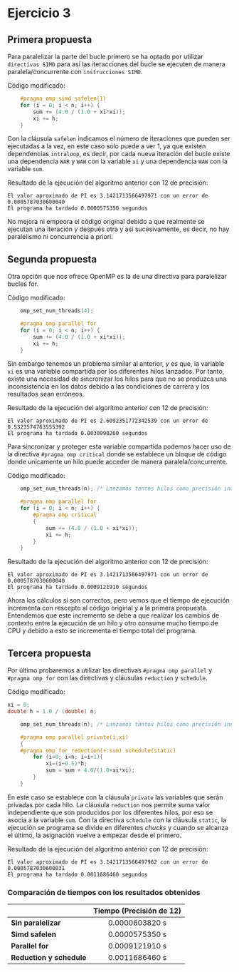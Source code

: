 # Ejercicio 3

## Primera propuesta

Para paralelizar la parte del bucle primero se ha optado por utilizar `directivas SIMD` para así las iteracciones del bucle se ejecuten de manera paralela/concurrente con `instrucciones SIMD`.

Código modificado:

```c++	
	#pragma omp simd safelen(1)
	for (i = 0; i < n; i++) {
		sum += (4.0 / (1.0 + xi*xi)); 
		xi += h;
	} 
```

Con la cláusula `safelen` indicamos el número de iteraciones que pueden ser ejecutadas a la vez, en este caso solo puede a ver 1, ya que existen dependencias `intraloop`, es decir, por cada nueva iteración del bucle existe una dependencia `WAR` y `WAW` con la variable `xi` y una dependencia `WAW` con la variable `sum`.

Resultado de la ejecución del algoritmo anterior con 12 de precisión:

    El valor aproximado de PI es 3.1421713566497971 con un error de 0.0005787030600040
    El programa ha tardado 0.0000575350 segundos

No mejora ni empeora el código original debido a que realmente se ejecutan una iteración y después otra y así sucesivamente, es decir, no hay paralelismo ni concurrencia a priori.

## Segunda propuesta

Otra opción que nos ofrece OpenMP es la de una directiva para paralelizar bucles for. 

Código modificado:
```c++	
    omp_set_num_threads(4);

	#pragma omp parallel for 
	for (i = 0; i < n; i++) {
		sum += (4.0 / (1.0 + xi*xi)); 
		xi += h;
	}
```

Sin embargo tenemos un problema similar al anterior, y es que, la variable `xi` es una variable compartida por los diferentes hilos lanzados. Por tanto, existe una necesidad de sincronizar los hilos para que no se produzca una inconsistencia en los datos debido a las condiciones de carrera y los resultados sean erróneos.

Resultado de la ejecución del algoritmo anterior con 12 de precisión:

    El valor aproximado de PI es 2.6092351772342539 con un error de 0.5323574763555392
    El programa ha tardado 0.0030990260 segundos

Para sincronizar y proteger esta variable compartida podemos hacer uso de la directiva `#pragma omp critical` donde se establece un bloque de código donde unicamente un hilo puede acceder de manera paralela/concurrente.

Código modificado:
```c++	
    omp_set_num_threads(n); /* Lanzamos tantos hilos como precisión indique el usuario */

	#pragma omp parallel for 
	for (i = 0; i < n; i++) {
        #pragma omp critical
        {
			sum += (4.0 / (1.0 + xi*xi)); 
			xi += h;
        }
    }
```

Resultado de la ejecución del algoritmo anterior con 12 de precisión:
    
    El valor aproximado de PI es 3.1421713566497971 con un error de 0.0005787030600040
    El programa ha tardado 0.0009121910 segundos 

Ahora los cálculos si son correctos, pero vemos que el tiempo de ejecución incrementa con rescepto al código original y a la primera propuesta. Entendemos que este incremento se debe a que realizar los cambios de contexto entre la ejecución de un hilo y otro consume mucho tiempo de CPU y debido a esto se incrementa el tiempo total del programa.

## Tercera propuesta

Por último probaremos a utilizar las directivas `#pragma omp parallel` y `#pragma omp for` con las directivas y cláusulas `reduction` y `schedule`.

Código modificado:
```c++	
xi = 0;
double h = 1.0 / (double) n;

	omp_set_num_threads(n); /* Lanzamos tantos hilos como precisión indique el usuario */

	#pragma omp parallel private(i,xi)
	{
	#pragma omp for reduction(+:sum) schedule(static)
		for (i=0; i<n; i=i+1){
			xi=(i+0.5)*h;
			sum = sum + 4.0/(1.0+xi*xi);
		}
	}
```
En este caso se establece con la cláusula `private` las variables que serán privadas por cada hilo. La cláusula `reduction` nos permite suma valor independiente que son producidos por los diferentes hilos, por eso se asocia a la variable `sum`. Con la directiva `schedule` con la cláusula `static`, la ejecución se programa se divide en diferentes _chucks_ y cuando se alcanza el último, la asignación vuelve a empezar desde el primero.

Resultado de la ejecución del algoritmo anterior con 12 de precisión:

    El valor aproximado de PI es 3.1421713566497962 con un error de 0.0005787030600031
    El programa ha tardado 0.0011686460 segundos 

### Comparación de tiempos con los resultados obtenidos

|                          |      Tiempo (Precisión de 12)   |
|--------------------------|:-------------------------------:|
| **Sin paralelizar**      |          0.0000603820 s         |
| **Simd safelen**         |             0.0000575350 s      |
| **Parallel for**         |               0.0009121910 s    |
| **Reduction y schedule** |           0.0011686460 s        |

